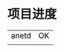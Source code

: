 # 项目进度

<table>
<tr style="color:black;font-size:17px;"><td>anetd</td><td>OK</td></tr>
<tr><td colspan="2"></td></td>
</table>

